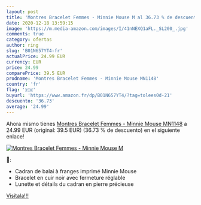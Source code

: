 ```yaml
---
layout: post
title: 'Montres Bracelet Femmes - Minnie Mouse M al 36.73 % de descuento'
date: 2020-12-18 13:59:15
image: 'https://m.media-amazon.com/images/I/41nNEXQ1aFL._SL200_.jpg'
comments: true
category: ofertas
author: ring
slug: 'B01N657YT4-fr'
actualPrice: 24.99 EUR
currency: EUR
price: 24.99
comparePrice: 39.5 EUR
prodname: 'Montres Bracelet Femmes - Minnie Mouse MN1148'
country: 'fr'
flag: '🇫🇷'
buyurl: 'https://www.amazon.fr/dp/B01N657YT4/?tag=tolees0d-21'
descuento: '36.73'
average: '24.99'
---
```


Ahora mismo tienes [Montres Bracelet Femmes - Minnie Mouse MN1148](https://www.amazon.fr/dp/B01N657YT4/?tag=tolees0d-21) a 24.99 EUR (original: 39.5 EUR) (36.73 %  de descuento) en el siguiente enlace!

[![Montres Bracelet Femmes - Minnie Mouse M](https://m.media-amazon.com/images/I/41nNEXQ1aFL._SL200_.jpg)](https://www.amazon.fr/dp/B01N657YT4/?tag=tolees0d-21)

🔎:

- Cadran de balai à franges imprimé Minnie Mouse
- Bracelet en cuir noir avec fermeture réglable
- Lunette et détails du cadran en pierre précieuse

[Visítala!!!](https://www.amazon.fr/dp/B01N657YT4/?tag=tolees0d-21)
